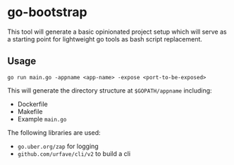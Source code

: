 # go-bootstrap

This tool will generate a basic opinionated project setup which will serve as a starting point for lightweight go tools as bash script replacement.

## Usage

`go run main.go -appname <app-name> -expose <port-to-be-exposed>`

This will generate the directory structure at `$GOPATH/appname` including:

- Dockerfile
- Makefile
- Example `main.go`

The following libraries are used:

- `go.uber.org/zap` for logging
- `github.com/urfave/cli/v2` to build a cli
